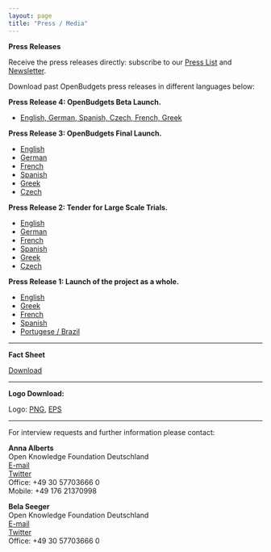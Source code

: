 ```yaml
---
layout: page
title: "Press / Media"
---
```



**Press Releases**


Receive the press releases directly: subscribe to our [Press List](http://eepurl.com/bFBUVX) and [Newsletter](http://eepurl.com/bFBWSP).

Download past OpenBudgets press releases in different languages below:


**Press Release 4: OpenBudgets Beta Launch.**
* [English, German, Spanish, Czech, French, Greek](/assets/press_releases/OBEU_Final_Launch.pdf)

**Press Release 3: OpenBudgets Final Launch.**

* [English](/assets/press_releases/EN_OBEU_Beta_Launch.pdf)
* [German](/assets/press_releases/DE_OBEU_Beta_Launch.pdf)
* [French](/assets/press_releases/FR_OBEU_Beta_Launch.pdf)
* [Spanish](/assets/press_releases/ES_OBEU_Beta_Launch.pdf)
* [Greek](/assets/press_releases/GR_OBEU_Beta_Launch.pdf)
* [Czech](/assets/press_releases/CZ_OBEU_Beta_Launch.pdf)


**Press Release 2: Tender for Large Scale Trials.**

* [English](/assets/press_releases/EN_Call_for_Large_Scale_Trials_OBEU.pdf)
* [German](/assets/press_releases/DE_Call_for_Large_Scale_Trials_OBEU.pdf)
* [French](/assets/press_releases/FR_Call_for_Large_Scale_Trials_OBEU.pdf)
* [Spanish](/assets/press_releases/ES_Call_for_Large_Scale_Trials_OBEU.pdf)
* [Greek](/assets/press_releases/GR_Call_for_Large_Scale_Trials_OBEU.pdf)
* [Czech](/assets/press_releases/CZ_Call_for_Large_Scale_Trials_OBEU.pdf)


**Press Release 1: Launch of the project as a whole.**

* [English](http://us5.campaign-archive1.com/?u=929f1e07936386d34833e20d1&id=9c8bb8a81e&e=%5BUNIQID%5D) 
* [Greek]({{site.baseurl}}/assets/press_releases/pr1-greek.pdf)
* [French]({{site.baseurl}}/assets/press_releases/pr1-french.pdf)
* [Spanish]({{site.baseurl}}/assets/press_releases/pr1-spanish.pdf)
* [Portugese / Brazil]({{site.baseurl}}/assets/press_releases/pr1-portugese-brazil.pdf)




***


**Fact Sheet**

[Download](http://openbudgets.eu/assets/materials/openbudgets_fact-sheet.pdf)


***


**Logo Download:**

Logo: [PNG](http://openbudgets.eu/assets/materials/openbudgets-logo-new.png), [EPS](http://openbudgets.eu/assets/materials/openbudgets-logo-new.eps)


***

<p>For interview requests and further information please contact:</p>

<p><b>Anna Alberts</b> <br>
Open Knowledge Foundation Deutschland <br>
<a href="mailto:anna.alberts@okfn.de">E-mail</a> <br>
<a href="https://twitter.com/Anna_Alberts">Twitter</a><br>
Office: +49 30 57703666 0 <br>
Mobile: +49 176 21370998</p>

<p><b>Bela Seeger</b> <br>
Open Knowledge Foundation Deutschland <br>
<a href="mailto:bela.seeger@okfn.de">E-mail</a> <br>
<a href="https://twitter.com/bela_okf">Twitter</a><br>
Office: +49 30 57703666 0</p>

